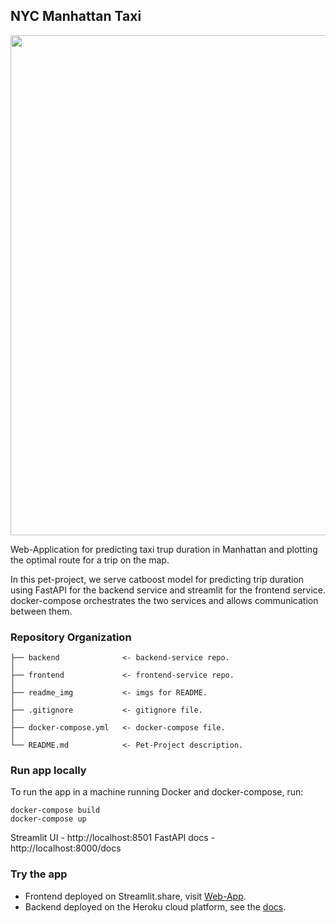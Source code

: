 
## NYC Manhattan Taxi 
<img src = "https://raw.githubusercontent.com/EuMentality/nyc_taxi_trip_proj/main/readme_img/example.png" width = "800"  align = "center" />


Web-Application for predicting taxi trup duration in Manhattan and plotting the optimal route for a trip on the map. 

In this pet-project, we serve catboost model for predicting trip duration using FastAPI for the backend service and streamlit for the frontend service. docker-compose orchestrates the two services and allows communication between them.

### Repository Organization 

    ├── backend              <- backend-service repo.
    │
    ├── frontend             <- frontend-service repo.
    │
    ├── readme_img           <- imgs for README.
    │
    ├── .gitignore           <- gitignore file.
    │                     
    ├── docker-compose.yml   <- docker-compose file.
    │
    └── README.md            <- Pet-Project description.

### Run app locally
To run the app in a machine running Docker and docker-compose, run:

    docker-compose build
    docker-compose up

Streamlit UI - http://localhost:8501
FastAPI docs - http://localhost:8000/docs 


### Try the app
- Frontend deployed on Streamlit.share, visit [Web-App](https://eumentality-stmlt-nyc-main-app-p4lk5n.streamlitapp.com/). 
- Backend deployed on the Heroku cloud platform, see the [docs](https://taxi-nyc-fastapi.herokuapp.com/docs).

